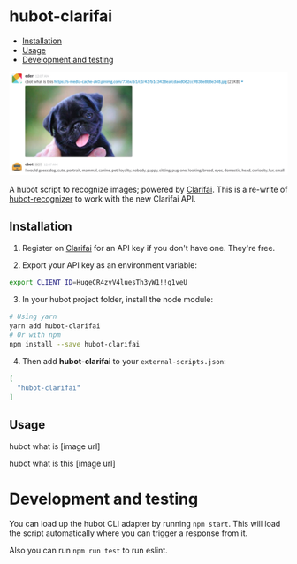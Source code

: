 # hubot-clarifai

- [Installation](#installation)
- [Usage](#usage)
- [Development and testing](#development-and-testing)

![](./images/pug_it_is.png)

A hubot script to recognize images; powered by [Clarifai].
This is a re-write of [hubot-recognizer](https://github.com/jaythomas/hubot-recognizer) to work with the new Clarifai API.

## Installation

1. Register on [Clarifai] for an API key if you don't have one. They're free.

2. Export your API key as an environment variable:

```bash
export CLIENT_ID=HugeCR4zyV4luesTh3yW1!!g1veU
```

3. In your hubot project folder, install the node module:

```bash
# Using yarn
yarn add hubot-clarifai
# Or with npm
npm install --save hubot-clarifai
```

4. Then add **hubot-clarifai** to your `external-scripts.json`:

```json
[
  "hubot-clarifai"
]
```

## Usage

hubot what is [image url]

hubot what is this [image url]


# Development and testing

You can load up the hubot CLI adapter by running `npm start`.
This will load the script automatically where you can trigger a response from it.

Also you can run `npm run test` to run eslint.

[Clarifai]: https://www.clarifai.com/

